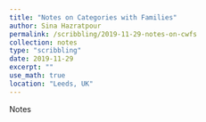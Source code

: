 ```yaml
---
title: "Notes on Categories with Families"
author: Sina Hazratpour
permalink: /scribbling/2019-11-29-notes-on-cwfs
collection: notes
type: "scribbling"
date: 2019-11-29
excerpt: ""
use_math: true
location: "Leeds, UK"
---
```





Notes <a href="/files/CT/notes_on_cwfs.pdf" target="_blank"> <i class="fa fa-file-pdf-o" aria-hidden="true"></i> </a>

